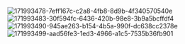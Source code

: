 ![171993478-7eff167c-c2a8-4fb8-8d9b-4f340570540e](https://github.com/user-attachments/assets/6b3585aa-1d1d-4c52-b6f4-65f5bf984135)
![171993483-30f594fc-6436-420b-98e8-3b9a5bcffdf4](https://github.com/user-attachments/assets/4da17a66-4d93-4fc6-917b-028f0ab117d6)
![171993490-945ae263-b154-4b5a-990f-dc638cc2378e](https://github.com/user-attachments/assets/d6f399dc-2eca-4f93-b8ad-b77968e50fbb)
![171993499-aad56fe3-1ed3-4966-a1c5-7535b36fb901](https://github.com/user-attachments/assets/52e2f808-ab4c-4586-85fb-4d2a2ae7e11b)
